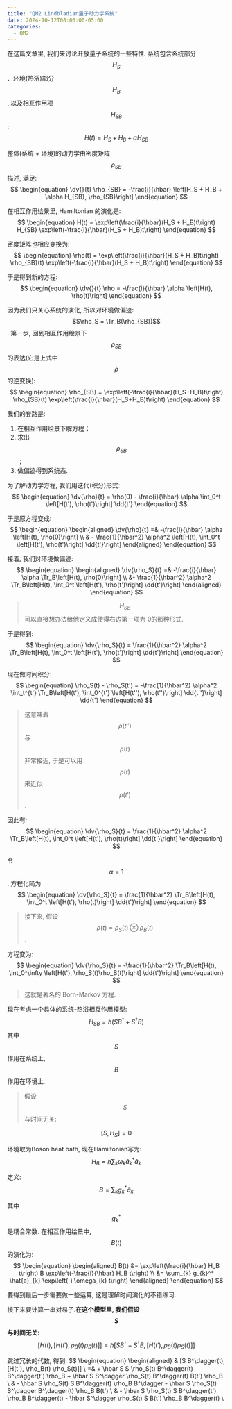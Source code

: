 ```yaml
---
title: "QM2 Lindbladian量子动力学系统"
date: 2024-10-12T08:06:00-05:00
categories:
  - QM2
---
```

在这篇文章里, 我们来讨论开放量子系统的一些特性.
系统包含系统部分 $$H_S$$、环境(热浴)部分 $$H_B$$, 以及相互作用项 $$H_{SB}$$:
$$
\begin{equation}
  H(t) = H_S + H_B + \alpha H_{SB}
\end{equation}
$$

整体(系统 + 环境)的动力学由密度矩阵 $$\rho_{SB}$$ 描述, 满足:
$$
\begin{equation}
  \dv{}{t} \rho_{SB} = -\frac{i}{\hbar} \left[H_S + H_B + \alpha H_{SB}, \rho_{SB}\right]
\end{equation}
$$

在相互作用绘景里, Hamiltonian 的演化是:
$$
\begin{equation}
  H(t) = \exp\left(\frac{i}{\hbar}(H_S + H_B)t\right) H_{SB} \exp\left(-\frac{i}{\hbar}(H_S + H_B)t\right)
\end{equation}
$$

密度矩阵也相应变换为:
$$
\begin{equation}
  \rho(t) = \exp\left(\frac{i}{\hbar}(H_S + H_B)t\right) \rho_{SB}(t) \exp\left(-\frac{i}{\hbar}(H_S + H_B)t\right)
\end{equation}
$$

于是得到新的方程:
$$
\begin{equation}
  \dv{}{t} \rho = -\frac{i}{\hbar} \alpha \left[H(t), \rho(t)\right]
\end{equation}
$$

因为我们只关心系统的演化, 所以对环境做偏迹:$$\rho_S = \Tr_B(\rho_{SB})$$.
第一步, 回到相互作用绘景下 $$\rho_{SB}$$ 的表达(它是上式中 $$\rho$$ 的逆变换):
$$
\begin{equation}
  \rho_{SB} = \exp\left(-\frac{i}{\hbar}(H_S+H_B)t\right) \rho_{SB}(t) \exp\left(\frac{i}{\hbar}(H_S+H_B)t\right)
\end{equation}
$$

我们的套路是:
1. 在相互作用绘景下解方程；
2. 求出 $$\rho_{SB}$$；
3. 做偏迹得到系统态.

为了解动力学方程, 我们用迭代(积分)形式:
$$
\begin{equation}
  \dv{\rho}{t} = \rho(0) - \frac{i}{\hbar} \alpha \int_0^t \left[H(t'), \rho(t')\right] \dd{t'}
\end{equation}
$$

于是原方程变成:
$$
\begin{equation}
\begin{aligned}
  \dv{\rho}{t} =& -\frac{i}{\hbar} \alpha \left[H(t), \rho(0)\right] \\
  & - \frac{1}{\hbar^2} \alpha^2 \left[H(t), \int_0^t \left[H(t'), \rho(t')\right] \dd{t'}\right]
\end{aligned}
\end{equation}
$$

接着, 我们对环境做偏迹:
$$
\begin{equation}
\begin{aligned}
  \dv{\rho_S}{t} =& -\frac{i}{\hbar} \alpha \Tr_B\left[H(t), \rho(0)\right] \\
  &- \frac{1}{\hbar^2} \alpha^2 \Tr_B\left[H(t), \int_0^t \left[H(t'), \rho(t')\right] \dd{t'}\right]
\end{aligned}
\end{equation}
$$

> $$H_{SB}$$ 可以直接想办法给他定义成使得右边第一项为 0的那种形式.

于是得到:
$$
\begin{equation}
  \dv{\rho_S}{t} = \frac{1}{\hbar^2} \alpha^2 \Tr_B\left[H(t), \int_0^t \left[H(t'), \rho(t')\right] \dd{t'}\right]
\end{equation}
$$

现在做时间积分:
$$
\begin{equation}
  \rho_S(t) - \rho_S(t') = -\frac{1}{\hbar^2} \alpha^2 \int_t^{t'} \Tr_B\left[H(t'), \int_0^{t'} \left[H(t''), \rho(t'')\right] \dd{t''}\right] \dd{t'}
\end{equation}
$$

> 这意味着 $$\rho(t'')$$ 与 $$\rho(t)$$ 非常接近, 于是可以用 $$\rho(t)$$ 来近似 $$\rho(t')$$.

因此有:
$$
\begin{equation}
  \dv{\rho_S}{t} = \frac{1}{\hbar^2} \alpha^2 \Tr_B\left[H(t), \int_0^t \left[H(t'), \rho(t)\right] \dd{t'}\right]
\end{equation}
$$

令 $$\alpha = 1$$, 方程化简为:
$$
\begin{equation}
  \dv{\rho_S}{t} = \frac{1}{\hbar^2} \Tr_B\left[H(t), \int_0^t \left[H(t'), \rho(t)\right] \dd{t'}\right]
\end{equation}
$$

> 接下来, 假设 $$\rho(t) = \rho_S(t) \otimes \rho_B(t)$$.

方程变为:
$$
\begin{equation}
  \dv{\rho_S}{t} = -\frac{1}{\hbar^2} \Tr_B\left[H(t), \int_0^\infty \left[H(t'), \rho_S(t)\rho_B(t)\right] \dd{t'}\right]
\end{equation}
$$

> 这就是著名的 Born-Markov 方程.

现在考虑一个具体的系统-热浴相互作用模型:
$$
\begin{equation}
  H_{SB} = \hbar\left(SB^\dagger + S^\dagger B\right)
\end{equation}
$$
其中 $$S$$ 作用在系统上, $$B$$ 作用在环境上.
> 假设 $$S$$ 与时间无关:

$$
\begin{equation}
  \left[S, H_S\right] = 0
\end{equation}
$$

环境取为Boson heat bath, 现在Hamiltonian写为:
$$
\begin{equation}
  H_B = \hbar \sum_{k} \omega_{k} \hat{a}_{k}^\dagger \hat{a}_{k}
\end{equation}
$$

定义:
$$
\begin{equation}
  B = \sum_{k} g_{k}^* \hat{a}_{k}
\end{equation}
$$

其中 $$g_{k}^*$$ 是耦合常数.
在相互作用绘景中, $$B(t)$$ 的演化为:
$$
\begin{equation}
\begin{aligned}
  B(t) &= \exp\left(\frac{i}{\hbar} H_B t\right) B \exp\left(-\frac{i}{\hbar} H_B t\right) \\
  &= \sum_{k} g_{k}^* \hat{a}_{k} \exp\left(-i \omega_{k} t\right)
\end{aligned}
\end{equation}
$$

要得到最后一步需要做一些运算, 这是理解时间演化的不错练习.

接下来要计算一串对易子.**在这个模型里, 我们假设 $$S$$ 与时间无关**:
$$
\begin{equation}
  [H(t), [H(t'), \rho_B(t) \rho_S(t)]] = \hbar [S B^\dagger + S^\dagger B, [H(t'), \rho_B(t) \rho_S(t)]]
\end{equation}
$$

跳过冗长的代数, 得到:
$$
\begin{equation}
\begin{aligned}
  & [S B^\dagger(t), [H(t'), \rho_B(t) \rho_S(t)]] \\
  =& + \hbar S S \rho_S(t) B^\dagger(t) B^\dagger(t') \rho_B + \hbar S S^\dagger \rho_S(t) B^\dagger(t) B(t') \rho_B \\
  & - \hbar S \rho_S(t) S B^\dagger(t) \rho_B B^\dagger - \hbar S \rho_S(t) S^\dagger B^\dagger(t) \rho_B B(t') \\
  & - \hbar S \rho_S(t) S B^\dagger(t') \rho_B B^\dagger(t) - \hbar S^\dagger \rho_S(t) S B(t') \rho_B B^\dagger(t) \\
